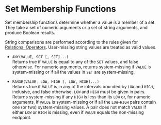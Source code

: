 # Set Membership Functions

Set membership functions determine whether a value is a member of a set.
They take a set of numeric arguments or a set of string arguments, and
produce Boolean results.

   String comparisons are performed according to the rules given for
[Relational Operators](../operators.md#relational-operators).
User-missing string values are treated as valid values.

* `ANY(VALUE, SET [, SET]...)`  
  Returns true if `VALUE` is equal to any of the `SET` values, and false
  otherwise.  For numeric arguments, returns system-missing if `VALUE`
  is system-missing or if all the values in `SET` are system-missing.

* `RANGE(VALUE, LOW, HIGH [, LOW, HIGH]...)`  
  Returns true if `VALUE` is in any of the intervals bounded by `LOW`
  and `HIGH`, inclusive, and false otherwise.  `LOW` and `HIGH` must
  be given in pairs.  Returns system-missing if any `HIGH` is less
  than its `LOW` or, for numeric arguments, if `VALUE` is system-missing
  or if all the `LOW`-`HIGH` pairs contain one (or two) system-missing
  values.  A pair does not match `VALUE` if either `LOW` or `HIGH` is
  missing, even if `VALUE` equals the non-missing endpoint.

